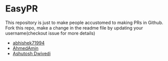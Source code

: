 # EasyPR


This repository is just to make people accustomed to making PRs in Github. Fork this repo, make a change in the readme file by
updating your username(checkout issue for more details)

* [abhishek71994](https://github.com/abhishek71994)
* [AhmedAmin](https://github.com/AhmedRedaAmin)
* [Ashutosh Dwivedi](https://github.com/kindacoder)
